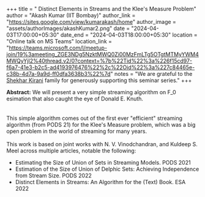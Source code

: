 +++
title = " Distinct Elements in Streams and the Klee's Measure Problem"
author = "Akash Kumar (IIT Bombay)"
author_link = "https://sites.google.com/view/kumarakash/home"
author_image = "assets/authorImages/akashKumar2.png"
date = "2024-04-03T17:00:00+05:30"
date_end = "2024-04-03T18:00:00+05:30"
location = "Online talk on MS Teams"
location_link = "https://teams.microsoft.com/l/meetup-join/19%3ameeting_ZGE3NDg5NzktMWQ0Zi00MzFmLTg5OTgtMTMyYWM4MWQyYjI2%40thread.v2/0?context=%7b%22Tid%22%3a%226f15cd97-f6a7-41e3-b2c5-ad4193976476%22%2c%22Oid%22%3a%227c84465e-c38b-4d7a-9a9d-ff0dfa3638b3%22%7d"
notes = "We are grateful to the <a href = "https://www.accel.com/people/shekhar-kirani" target= "_blank">Shekhar Kirani</a> family for generously supporting this seminar series."
+++

<b>Abstract:</b>
We will present a very simple streaming algorithm on F_0 esimation that also caught the eye of Donald E. Knuth.  
<br><br>
This simple algorithm comes out of the first ever "efficient" streaming algorithm (from PODS 21) for the Klee's Measure problem, which was a big open problem in the world of streaming for many years.
<br><br>
This work is based on joint works with N. V. Vinodchandran, and Kuldeep S. Meel across multiple articles, 
notable the following:
<br>
<ul>
    <li>Estimating the Size of Union of Sets in Streaming Models. PODS 2021</li>
    <li>Estimation of the Size of Union of Delphic Sets: Achieving Independence from Stream Size. PODS 2022</li>
    <li>Distinct Elements in Streams: An Algorithm for the (Text) Book. ESA 2022</li>
</ul>
